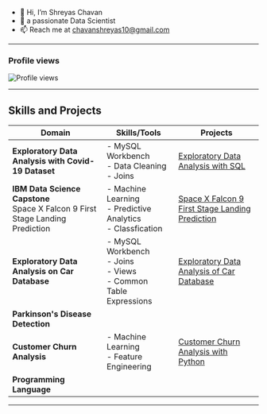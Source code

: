 - 👋 Hi, I’m Shreyas Chavan
- 👀 a passionate Data Scientist  
- 📫 Reach me at chavanshreyas10@gmail.com

---

### Profile views
![Profile views](https://komarev.com/ghpvc/?username=Shreyaschavan10&label=Profile%20views&color=0e75b6&style=flat)

---

## Skills and Projects

| **Domain**       | **Skills/Tools**       | **Projects**        |
|-------------------|------------------------|--------------------|
| **Exploratory Data Analysis with Covid-19 Dataset**                   | - MySQL Workbench <br> - Data Cleaning <br>- Joins                    |[Exploratory Data Analysis with SQL](https://github.com/Shreyaschavan10/Exploratory-Data-Analysis-with-Covid-19-Dataset)                    |
|**IBM Data Science Capstone** <br> Space X Falcon 9 First Stage Landing Prediction                |  - Machine Learning <br>- Predictive Analytics <br> - Classfication                        |[Space X Falcon 9 First Stage Landing Prediction](https://github.com/Shreyaschavan10/IBM-Data-Science-Captstone-Project)                    |
|**Exploratory Data Analysis on Car Database**   | - MySQL Workbench <br>  - Joins <br>- Views <br> - Common Table       Expressions     | [Exploratory Data Analysis of Car Database](https://github.com/Shreyaschavan10/Analyze-Data-in-a-Model-Car-Database-with-MySQL-Workbench)
|**Parkinson's Disease Detection**                  |                        |                    |
|**Customer Churn Analysis**| - Machine Learning <br> - Feature Engineering| [Customer Churn Analysis with Python](https://github.com/Shreyaschavan10/Customer-Churn-Analysis)|
|**Programming Language**                    |                        |                    |

---



